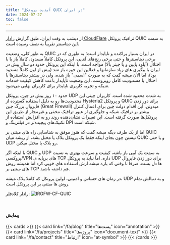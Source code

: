```yaml
---
title: "آپدیت پروتکل QUIC در ایران"
date: 2024-07-27
toc: false
---
```

---


از دیشب به وقت ایران، طبق گزارش [رادار CloudFlare](https://radar.cloudflare.com/adoption-and-usage/ir?dateStart=2024-07-21&dateEnd=2024-07-28) ترافیک پروتکل QUIC به سمت این دیتاسنتر تقریباً به نصف رسیده است.

به طور کلی، وضعیت QUIC در ایران بسیار پراکنده و ناپایدار است؛ به طوری که در برخی دیتاسنترها و حتی برخی رنج‌های آی‌پی، این پروتکل کاملاً مسدود، کاملاً باز یا با اختلال (آپلود پایین و یا جیتر بالا) مواجه است. با اینکه این پروتکل حدود دو سال پیش در ایران با پیگیری های زیاد سازمانها و فعالین این حوزه باز شد (پیش از اون کاملاً مسدود بود)، اما الان میشه گفت که به صورت "اسمی" باز شده، ولی در بیشتر دیتاسنترها با اختلال یا مسدودیت کامل روبروست. این وضعیت ناپایدار باعث کاهش کیفیت خدمات شبکه و تجربه کاربری ناپایدار برای کاربران نهایی می‌شود.

حدود ۱۰ روز پیش در چین، پروتکل UDP به شدت محدود شده است. کاربران چینی این محدودیت‌ها رو به دلیل استفاده گسترده از Hysteria2 و پروتکل QUIC برای دور زدن فایروال بزرگ چین (Great Firewall) میدونن. این اقدام دولت چین برای اعمال کنترل بیشتر بر ترافیک شبکه و جلوگیری از عبور ترافیک مخفی و غیرمجاز از طریق این پروتکل‌ها صورت گرفته است. این تغییرات نشان‌دهنده روند رو به افزایش استفاده از تکنیک‌های پیچیده‌تر در فیلترینگ و DPI شبکه است.

اما از یک طرف دیگه میشه گفت که هنوز موفق به شناسایی راه های مبتنی بر QUIC نیستن چون بجای اینکه فقط یک پروتکل بلاک یا مختل بشه، از ریشه میان QUIC و یا حتی UDP رو بلاک یا مختل میکنن.

با اینکه اگر QUIC و UDP به سمت یک آیپی باز باشه، کیفیت و سرعت بهتری به نسبت پروکسی/VPN های برپایه ی TCP داره، اما نباید به پروتکل UDP برای دور زدن فایروال ها دل بست. صرفا تا وقتی که بازه میشه ازش استفاده های خوبی کرد اما همیشه روش های مبتنی بر TCP هم داشته باشید.

در زمان های حساس و امنیتی، اولین پروتکل که کاملا بلاک میشه، UDP و به دنبالش تمام روش ها مبتنی بر این پروتکل است.


رادار کلادفلر:
![IRGFW-CF-QUIC](https://github.com/user-attachments/assets/4e18f7b0-5ce3-4cdf-849e-4435e7228122)

<br>

#### پیمایش
{{< cards >}}
  {{< card link="/fa/blog" title="پست‌ها" icon="annotation" >}}
  {{< card link="/fa/projects" title="پروژه‌ها" icon="document-text" >}}
  {{< card link="/fa/contact" title="ارتباط" icon="at-symbol" >}}
{{< /cards >}}